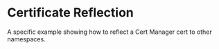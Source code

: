 
# Certificate Reflection

A specific example showing how to reflect a Cert Manager cert to other namespaces.
